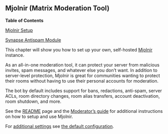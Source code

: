 ## Mjolnir (Matrix Moderation Tool)

**Table of Contents**

[Mjolnir Setup](#module-services-mjolnir-setup)

[Synapse Antispam Module](#module-services-mjolnir-matrix-synapse-antispam)

This chapter will show you how to set up your own, self-hosted [Mjolnir](https://github.com/matrix-org/mjolnir) instance.

As an all-in-one moderation tool, it can protect your server from malicious invites, spam messages, and whatever else you don’t want. In addition to server-level protection, Mjolnir is great for communities wanting to protect their rooms without having to use their personal accounts for moderation.

The bot by default includes support for bans, redactions, anti-spam, server ACLs, room directory changes, room alias transfers, account deactivation, room shutdown, and more.

See the [README](https://github.com/matrix-org/mjolnir#readme) page and the [Moderator’s guide](https://github.com/matrix-org/mjolnir/blob/main/docs/moderators.md) for additional instructions on how to setup and use Mjolnir.

For [additional settings](options.html#opt-services.mjolnir.settings) see [the default configuration](https://github.com/matrix-org/mjolnir/blob/main/config/default.yaml).
